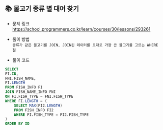 ## 📚 물고기 종류 별 대어 찾기
- 문제 링크
  <br />https://school.programmers.co.kr/learn/courses/30/lessons/293261

- 풀이 방법
  <br /> `종류가 같은 물고기를 JOIN, JOIN된 데이터를 토대로 가장 큰 물고기를 고르는 WHERE 절 ` 
  
- 풀이 코드
```sql
SELECT 
FI.ID,
FNI.FISH_NAME,
FI.LENGTH
FROM FISH_INFO FI
JOIN FISH_NAME_INFO FNI
ON FI.FISH_TYPE = FNI.FISH_TYPE
WHERE FI.LENGTH = (
    SELECT MAX(FI2.LENGTH)
    FROM FISH_INFO FI2
    WHERE FI.FISH_TYPE = FI2.FISH_TYPE
)
ORDER BY ID
``` 
